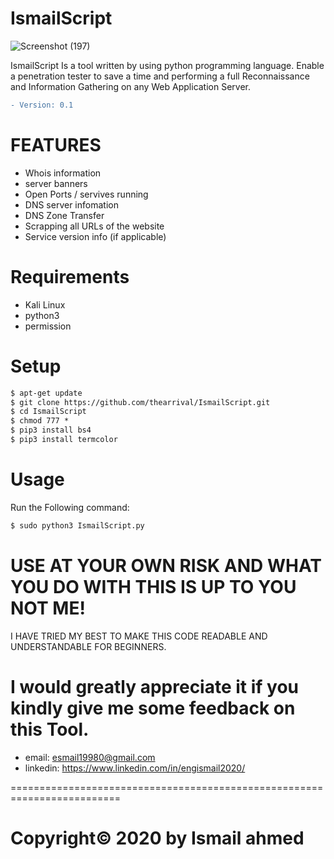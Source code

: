 # IsmailScript

![Screenshot (197)](https://user-images.githubusercontent.com/27915465/96512825-5b6e1200-1261-11eb-9ef0-f9406e99887b.png)

IsmailScript Is a tool written by using python programming language. Enable a penetration tester to save a time and performing a full Reconnaissance and Information Gathering on any Web Application Server.

```diff
- Version: 0.1
```


# FEATURES


- Whois information
- server banners
- Open Ports / servives running
- DNS server infomation
- DNS Zone Transfer
- Scrapping all URLs of the website
- Service version info (if applicable)

# Requirements

- Kali Linux
- python3
- permission

# Setup

```diff
$ apt-get update
$ git clone https://github.com/thearrival/IsmailScript.git
$ cd IsmailScript
$ chmod 777 *
$ pip3 install bs4
$ pip3 install termcolor
```

# Usage 

Run the Following command:
```diff
$ sudo python3 IsmailScript.py 
```




# USE AT YOUR OWN RISK AND WHAT YOU DO WITH THIS IS UP TO YOU NOT ME!

I HAVE TRIED MY BEST TO MAKE THIS CODE READABLE AND UNDERSTANDABLE FOR BEGINNERS.

I would greatly appreciate it if you kindly give me some feedback on this Tool.
=========================================================================
- email:      esmail19980@gmail.com
- linkedin:   https://www.linkedin.com/in/engismail2020/

=========================================================================
# Copyright© 2020 by Ismail ahmed 
